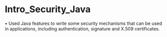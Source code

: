 Intro_Security_Java
===================
•	Used Java features to write some security mechanisms that can be used in applications, including authentication, signature and X.509 certificates.
